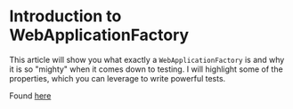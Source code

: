 # Introduction to WebApplicationFactory

This article will show you what exactly a `WebApplicationFactory` is and why it is so "mighty" when it comes down to testing. I will highlight some of the properties, which you can leverage to write powerful tests.

Found [here](https://steven-giesel.com/blogPost/cd62475b-2c7d-4ce2-bd97-9670f91ebac8)
